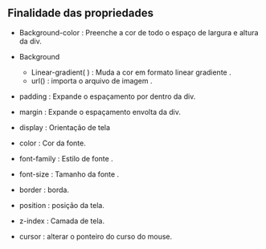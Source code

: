 ## Finalidade das propriedades 

* Background-color : Preenche a cor de todo o espaço de largura e altura da div.

* Background 
   * Linear-gradient( ) : Muda a cor em formato linear gradiente .
   * url() : importa o arquivo de imagem .
* padding : Expande o espaçamento por dentro da div.

* margin : Expande o espaçamento envolta da div.

* display : Orientação de tela 

* color : Cor da fonte.

* font-family : Estilo de fonte .

* font-size : Tamanho da fonte .

* border : borda. 

* position : posição da tela.

* z-index : Camada de tela.

* cursor : alterar o ponteiro do curso do mouse.









